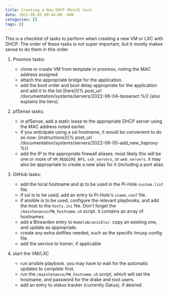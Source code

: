 ```yaml
---
title: Creating a New DHCP VM/LXC host
date: 2022-06-05 08:44:00 -400
categories: []
tags: []
---
```


This is a checklist of tasks to perform when creating a new VM or LXC with DHCP. The order of these tasks is not super important, but it mostly makes sense to do them in this order.

1. Proxmox tasks:

   - clone or create VM from template in proxmox, noting the MAC address assigned
   - attach the appropriate bridge for the application.
   - add the boot order and boot delay appropriate for the application and add it to the list [here]({% post_url /documentation/systems/servers/2022-06-04-tesseract %}) (also explains the tiers).

2. pfSense tasks:

   - in pfSense, add a static lease to the appropriate DHCP server using the MAC address noted earlier.
   - if you anticipate using a ssl hostname, it would be convenient to do so now: [instructions]({% post_url /documentation/systems/servers/2022-06-05-add_new_haproxy %})
   - add the IP to the appropriate firewall aliases. most likely this will be one or more of `VM_REQUIRE_NFS`, `ssh_servers`, or `web_servers`. it may also be appropriate to create a new alias for it (including a port alias.

3. GitHub tasks:

   - add the local hostname and ip to be used in the Pi-Hole `custom.list` file.
   - if ssl is to be used, add an entry to Pi-Hole's `cname.conf` file.
   - if ansible is to be used, configure the relevant playbooks, and add the host to the `hosts.ini` file. Don't forget the `/maintenance/PW_hostname.sh` script. it contains an array of hostnames.
   - add a Bitwarden entry to `Homelab/ansible/`. copy an existing one, and update as appropriate.
   - create any extra dotfiles needed, such as the specific tmuxp config file.
   - add the service to homer, if applicable

4. start the VM/LXC
   - run ansible playbook. you may have to wait for the automatic updates to complete first.
   - run the `/maintenance/PW_hostname.sh` script, which will set the hostname, and password for the drake and root users.
   - add an entry to status tracker (currently Gatus), if desired.
